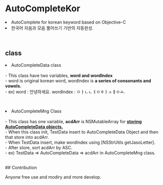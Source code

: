 # AutoCompleteKor
<p>
<li> AutoComplete for korean keyword based on Objective-C </li>
<li> 한국어 자음과 모음 풀어쓰기 기반의 자동완성.
</p>
<br/>


## class<br/>
<p>
<li> AutoCompleteData class </li><br/>
- This class have two variables, <b> word and wordIndex </b> <br/>
- word is original korean word, wordIndex is <b>a series of consonants and vowels.</b><br/>
- ex) word : 안녕하세요. wordIndex : ㅇㅏㄴㄴㅕㅇㅎㅏㅅㅔㅇㅛ.
</p>

<br/>

<p>
<li> AutoCompleteMng Class </li> <br/>
- This class has one variable, <b>acdArr</b> is NSMutableArray for <b><u>storing AutoCompleteData objects.</b></u>    </br>
-  When this class init, TestData insert to AutoCompleteData Object and then that store into acdArr. <br/>
- When TestData insert, make wordIndex using [NSStrUtils getJasoLetter].<br/>
- After store, sort acdArr by ASC. <br/>
- ex) TestData => AutoCompleteData => acdArr in AutoCompleteMng class. 
</p>
<br/>
## Contribution
<p>
Anyone free use and modiry and more develop. 
</p>